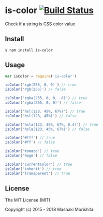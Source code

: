 # is-color [![Build Status](https://travis-ci.org/morishitter/is-color.svg)](https://travis-ci.org/morishitter/is-color)

Check if a string is CSS color value

## Install

```shell
$ npm install is-color
```

## Usage

```js
var isColor = require('is-color')

isColor('rgb(255, 0, 0)') // true
isColor('rgb(255)') // false

isColor('rgba(255, 0, 0, .8)') // true
isColor('rgba(255, 0, 0)') // false

isColor('hsl(123, 45%, 67%)') // true
isColor('hsl(123, 45%)') // false

isColor('hsla(123, 45%, 67%, 0.4)') // true
isColor('hsla(123, 45%, 67%)') // false

isColor('#fff') // true
isColor('#ff') // false

isColor('tomato') // true
isColor('hoge') // false

isColor('currentColor') // true
isColor('inherit') // true
isColor('transparent') // true
```

## License

The MIT License (MIT)

Copyright (c) 2015 - 2018 Masaaki Morishita
